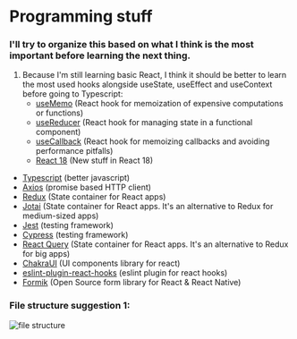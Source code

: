 # Programming stuff

### I'll try to organize this based on what I think is the most important before learning the next thing.

1. Because I'm still learning basic React, I think it should be better to learn the most used hooks alongside useState,
   useEffect and useContext before going to Typescript:
    - [useMemo](https://es.reactjs.org/docs/hooks-reference.html#usememo) (React hook for memoization of expensive computations or functions)
    - [useReducer](https://es.reactjs.org/docs/hooks-reference.html#usereducer) (React hook for managing state in a functional component)
    - [useCallback](https://es.reactjs.org/docs/hooks-reference.html#usecallback) (React hook for memoizing callbacks and avoiding performance pitfalls)
    - [React 18](https://reactjs.org/blog/2022/03/29/react-v18.html) (New stuff in React 18)

- [Typescript](https://www.typescriptlang.org/) (better javascript)
- [Axios](https://www.npmjs.com/package/axios) (promise based HTTP client)
- [Redux](https://es.redux.js.org/) (State container for React apps)
- [Jotai](https://jotai.org/) (State container for React apps. It's an alternative to Redux for medium-sized apps)
- [Jest](https://jestjs.io/) (testing framework)
- [Cypress](https://www.cypress.io/) (testing framework)
- [React Query](https://es.redux.js.org/) (State container for React apps. It's an alternative to Redux for big apps)
- [ChakraUI](https://chakra-ui.com/) (UI components library for react)
- [eslint-plugin-react-hooks](https://www.npmjs.com/package/eslint-plugin-react-hooks) (eslint plugin for react hooks)
- [Formik](https://formik.org/) (Open Source form library for React & React Native)

### File structure suggestion 1:

![file structure](https://i.imgur.com/t2TFEB3.png)
